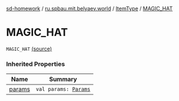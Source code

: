 [sd-homework](../../index.md) / [ru.spbau.mit.belyaev.world](../index.md) / [ItemType](index.md) / [MAGIC_HAT](.)

# MAGIC_HAT

`MAGIC_HAT` [(source)](https://github.com/StasBel/sd-homework/blob/Roguelike/src/main/kotlin/ru/spbau/mit/belyaev/world/Item.kt#L10)

### Inherited Properties

| Name | Summary |
|---|---|
| [params](params.md) | `val params: `[`Params`](../-params/index.md) |
